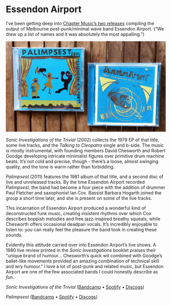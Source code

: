 # Essendon Airport

I’ve been getting deep into [Chapter Music’s two releases](https://chaptermusic.com/artist/essendon-airport/) compiling the output of Melbourne post-punk/minimal wave band Essendon Airport. (“We drew up a list of names and it was absolutely the most appalling.”)

![Essendon Airport](images/EssendonAirport.JPG)

*Sonic Investigations of the Trivial* (2002) collects the 1979 EP of that title, some live tracks, and the *Talking to Cleopatra* single and b-side. The music is mostly instrumental, with founding members David Chesworth and Robert Goodge developing intricate minimalist figures over primitive drum machine beats. It’s not cold and precise, though - there’s a loose, almost swinging quality, and the tone is warm rather than forbidding.

*Palimpsest* (2011) features the 1981 album of that title, and a second disc of live and unreleased tracks. By the time Essendon Airport recorded *Palimpsest*, the band had become a four piece with the addition of drummer Paul Fletcher and saxophonist Ian Cox. Bassist Barbara Hogarth joined the group a short time later, and she is present on some of the live tracks.

This incarnation of Essendon Airport produced a wonderful kind of deconstructed funk music, creating insistent rhythms over which Cox describes boppish melodies and free jazz-inspired breathy squeals, while Chesworth offers occasional deadpan vocals. It’s incredibly enjoyable to listen to: you can really feel the pleasure the band took in creating these sounds.

Evidently this attitude carried over into Essendon Airport’s live shows. A 1980 live review printed in the *Sonic Investigations* booklet praises their “unique brand of humour... Chesworth’s quick wit combined with Goodge’s ballet-like movements provided an amazing combination of technical skill and wry humour.” I love a lot of post-punk and related music, but Essendon Airport are one of the few associated bands I could honestly describe as *fun*.

*Sonic Investigations of the Trivial* ([Bandcamp](https://essendonairport.bandcamp.com/album/sonic-investigations-of-the-trivial) • [Spotify](https://open.spotify.com/album/60YJgQe5hLnx4Ao5BJoUMW?si=Sdp3Nt-7SJCqoam2fuQGhg) • [Discogs](https://www.discogs.com/Essendon-Airport-Sonic-Investigations-Of-The-Trivial/release/757768))

*Palimpsest* ([Bandcamp](https://essendonairport.bandcamp.com/album/palimpsest) • [Spotify](https://open.spotify.com/album/7Lx2sUbCPU6gMj1ixebeF1?si=ue1jiP27R16cQc9uC7nntQ) • [Discogs](https://www.discogs.com/Essendon-Airport-Palimpsest/release/3591936))
